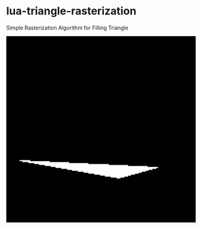 # lua-triangle-rasterization
Simple Rasterization Algorithm for Filling Triangle

![alt example](https://github.com/rozenmad/lua-triangle-rasterization/blob/master/test.png)
